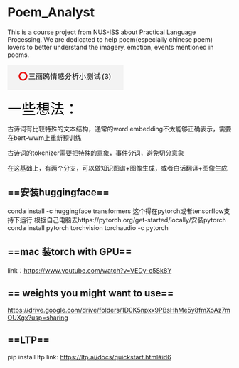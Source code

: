 # Poem_Analyst
This is a course project from NUS-ISS about Practical Language Processing. We are dedicated to help 
poem(especially chinese poem) lovers to better understand the imagery, emotion, events mentioned in poems.

![img.png|500](Image/img.png)

<font face="黑体" color=black size=6>一些想法：</font>

古诗词有比较特殊的文本结构，通常的word embedding不太能够正确表示，需要在bert-wwm上重新预训练

古诗词的tokenizer需要把特殊的意象，事件分词，避免切分意象

在这基础上，有两个分支，可以做知识图谱+图像生成，或者白话翻译+图像生成

## ==安装huggingface==
conda install -c huggingface transformers
这个得在pytorch或者tensorflow支持下运行
根据自己电脑去https://pytorch.org/get-started/locally/安装pytorch
conda install pytorch torchvision torchaudio -c pytorch

## ==mac 装torch with GPU==
link：https://www.youtube.com/watch?v=VEDy-c5Sk8Y

## == weights you might want to use==
https://drive.google.com/drive/folders/1D0K5npxx9PBsHhMe5y8fmXoAz7mOUXgx?usp=sharing

## ==LTP==
pip install ltp
link: https://ltp.ai/docs/quickstart.html#id6